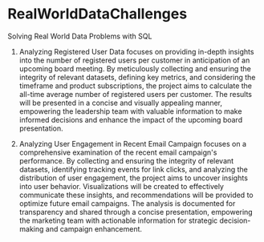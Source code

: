 # RealWorldDataChallenges
Solving Real World Data Problems with SQL
1. Analyzing Registered User Data focuses on providing in-depth insights into the number of registered users per customer in anticipation of an upcoming board meeting. By meticulously collecting and ensuring the integrity of relevant datasets, defining key metrics, and considering the timeframe and product subscriptions, the project aims to calculate the all-time average number of registered users per customer. The results will be presented in a concise and visually appealing manner, empowering the leadership team with valuable information to make informed decisions and enhance the impact of the upcoming board presentation.

2. Analyzing User Engagement in Recent Email Campaign focuses on a comprehensive examination of the recent email campaign's performance. By collecting and ensuring the integrity of relevant datasets, identifying tracking events for link clicks, and analyzing the distribution of user engagement, the project aims to uncover insights into user behavior. Visualizations will be created to effectively communicate these insights, and recommendations will be provided to optimize future email campaigns. The analysis is documented for transparency and shared through a concise presentation, empowering the marketing team with actionable information for strategic decision-making and campaign enhancement.
